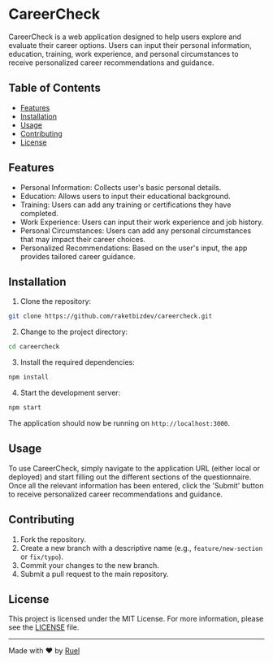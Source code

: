 # CareerCheck

CareerCheck is a web application designed to help users explore and evaluate their career options. Users can input their personal information, education, training, work experience, and personal circumstances to receive personalized career recommendations and guidance.

## Table of Contents

- [Features](#features)
- [Installation](#installation)
- [Usage](#usage)
- [Contributing](#contributing)
- [License](#license)

## Features

- Personal Information: Collects user's basic personal details.
- Education: Allows users to input their educational background.
- Training: Users can add any training or certifications they have completed.
- Work Experience: Users can input their work experience and job history.
- Personal Circumstances: Users can add any personal circumstances that may impact their career choices.
- Personalized Recommendations: Based on the user's input, the app provides tailored career guidance.

## Installation

1. Clone the repository:

```bash
git clone https://github.com/raketbizdev/careercheck.git
```

2. Change to the project directory:

```bash
cd careercheck
```

3. Install the required dependencies:

```bash
npm install
```

4. Start the development server:

```bash
npm start
```

The application should now be running on `http://localhost:3000`.

## Usage

To use CareerCheck, simply navigate to the application URL (either local or deployed) and start filling out the different sections of the questionnaire. Once all the relevant information has been entered, click the 'Submit' button to receive personalized career recommendations and guidance.

## Contributing

1. Fork the repository.
2. Create a new branch with a descriptive name (e.g., `feature/new-section` or `fix/typo`).
3. Commit your changes to the new branch.
4. Submit a pull request to the main repository.

## License

This project is licensed under the MIT License. For more information, please see the [LICENSE](LICENSE) file.

---

Made with ❤️ by [Ruel](https://github.com/raketbizdev)
